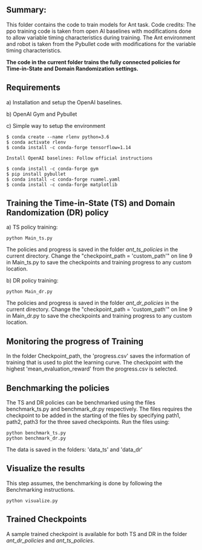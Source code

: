 ## Summary:
This folder contains the code to train models for Ant task.
Code credits: The ppo training code is taken from open AI baselines with modifications done to allow
variable timing characteristics during training. The Ant environment and robot is taken from the Pybullet
code with modifications for the variable timing characteristics.

**The code in the current folder trains the fully connected policies for Time-in-State and Domain Randomization settings.**

## Requirements
a) Installation and setup the OpenAI baselines.

b) OpenAI Gym and Pybullet

c) Simple way to setup the environment
```
$ conda create --name rlenv python=3.6
$ conda activate rlenv
$ conda install -c conda-forge tensorflow=1.14

Install OpenAI baselines: Follow official instructions

$ conda install -c conda-forge gym
$ pip install pybullet
$ conda install -c conda-forge ruamel.yaml
$ conda install -c conda-forge matplotlib
```

## Training the Time-in-State (TS) and Domain Randomization (DR) policy

a) TS policy training:

```
python Main_ts.py
```
The policies and progress is saved in the folder *ant_ts_policies* in the current directory.
Change the "checkpoint_path = 'custom_path'" on line 9 in Main_ts.py to save the checkpoints and training progress to any custom location.


b) DR policy training:

```
python Main_dr.py
```
The policies and progress is saved in the folder *ant_dr_policies* in the current directory.
Change the "checkpoint_path = 'custom_path'" on line 9 in Main_dr.py to save the checkpoints and training progress to any custom location.



## Monitoring the progress of Training
In the folder Checkpoint_path, the 'progress.csv' saves the information of training that is used to plot the learning curve.
The checkpoint with the highest 'mean_evaluation_reward' from the progress.csv is selected.

## Benchmarking the policies
The TS and DR policies can be benchmarked using the files benchmark_ts.py and benchmark_dr.py respectively.
The files requires the checkpoint to be added in the starting of the files by specifying path1, path2, path3 for
the three saved checkpoints.
Run the files using:

```
python benchmark_ts.py
python benchmark_dr.py
```

The data is saved in the folders: 'data_ts' and 'data_dr'

## Visualize the results
This step assumes, the benchmarking is done by following the Benchmarking instructions.

```
python visualize.py
```

## Trained Checkpoints
A sample trained checkpoint is available for both TS and DR in the folder *ant_dr_policies* and *ant_ts_policies*.
